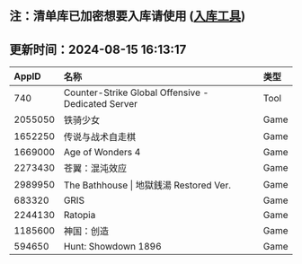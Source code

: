 ## 注：清单库已加密想要入库请使用 ([入库工具](https://github.com/BlankTMing/ManifestAutoUpdate/releases))

## 更新时间：2024-08-15 16:13:17
| AppID | 名称 | 类型  |
| :-------------------- | :----------------------------- | :----------- |
| 740 | Counter-Strike Global Offensive - Dedicated Server| Tool |
| 2055050 |   铁骑少女| Game |
| 1652250 | 传说与战术自走棋| Game |
| 1669000 | Age of Wonders 4| Game |
| 2273430 | 苍翼：混沌效应| Game |
| 2989950 | The Bathhouse \| 地獄銭湯 Restored Ver.| Game |
| 683320 | GRIS| Game |
| 2244130 | Ratopia| Game |
| 1185600 | 神国：创造| Game |
| 594650 | Hunt: Showdown 1896| Game |
